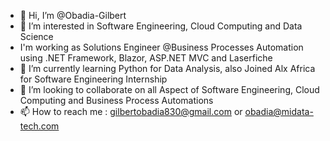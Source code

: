 - 👋 Hi, I’m @Obadia-Gilbert
- 👀 I’m interested in Software Engineering, Cloud Computing and Data Science
-    I'm working as Solutions Engineer @Business Processes Automation using .NET Framework, Blazor, ASP.NET MVC and Laserfiche
- 🌱 I’m currently learning Python for Data Analysis, also Joined Alx Africa for Software Engineering Internship
- 💞️ I’m looking to collaborate on all Aspect of Software Engineering, Cloud Computing and Business Process Automations
- 📫 How to reach me : gilbertobadia830@gmail.com or obadia@midata-tech.com
##
<!---
Obadia-Gilbert/Obadia-Gilbert is a ✨ special ✨ repository because its `README.md` (this file) appears on your GitHub profile.
You can click the Preview link to take a look at your changes.
--->
